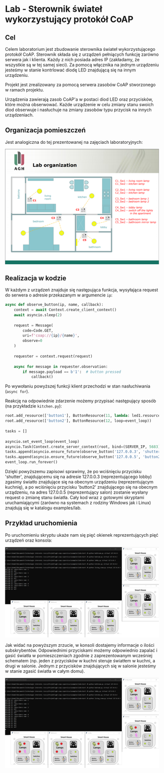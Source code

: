 # Lab - Sterownik świateł wykorzystujący protokół CoAP

## Cel

Celem laboratorium jest zbudowanie sterownika świateł wykorzystującego protokół CoAP. Sterownik składa się z urządzeń pełniących funkcję zarówno serwera jak i klienta. Każdy z nich posiada adres IP (zakładamy, że wszystkie są w tej samej sieci). Za pomocą włącznika na jednym urządzeniu jesteśmy w stanie kontrlować diodę LED znajdującą się na innym urządzeniu.

Projekt jest zrealizowany za pomocą serwera zasobów CoAP stworzonego w ramach projektu.

Urządzenia zawierają zasob CoAP'a w postaci diod LED oraz przycisków, które można obserwować. Każde urządzenie w celu zmiany stanu swoich diod obserwuje i nasłuchuje na zmiany zasobów typu przycisk na innych urządzeniach.

## Organizacja pomieszczeń

Jest analogiczna do tej prezentowanej na zajęciach laboratoryjnych:

![](examples/lab/img/organization.png)

## Realizacja w kodzie

W każdym z urządzeń znajduje się następująca funkcja, wysyłająca request do serwera o adresie przekazanym w argumencie `ip`:

```python
async def observe_button(ip, name, callback):
    context = await Context.create_client_context()
    await asyncio.sleep(2)

    request = Message(
        code=Code.GET,
        uri=f'coap://{ip}/{name}',
        observe=0
    )

    requester = context.request(request)

    async for message in requester.observation:
        if message.payload == b'1':  # button pressed
            callback()
```

Po wywołaniu powyższej funkcji klient przechodzi w stan nasłuchiwania (`async for`).

Reakcję na odpowiednie zdarzenie możemy przypisać następujący sposób (na przykładzie `kitchen.py`):

```python
root.add_resource(['button1'], ButtonResource(11, lambda: led1.resource.toggle(), loop=event_loop))
root.add_resource(['button2'], ButtonResource(12, loop=event_loop))

tasks = []

asyncio.set_event_loop(event_loop)
asyncio.Task(Context.create_server_context(root, bind=(SERVER_IP, 5683)))
tasks.append(asyncio.ensure_future(observe_button('127.0.0.3', 'shutter', lambda: led1.resource.off())))
tasks.append(asyncio.ensure_future(observe_button('127.0.0.5', 'button2', lambda: led1.resource.toggle())))
event_loop.run_forever()
```

Dzięki powyższemu zapisowi sprawimy, że po wciśnięciu przycisku 'shutter', znajdującemu się na adresie 127.0.0.3 (reprezentującego lobby) zgasimy światło znajdujące się na obecnym urządzeniu (reprezentującym kuchnię), a po wciśnięciu przycisku 'button2' znajdującego się na obecnym urządzeniu, na adres 127.0.0.5 (reprezentujący salon) zostanie wysłany request o zmianę stanu światła. Cały kod wraz z gotowymi skryptami uruchamiającymi (zarówno na systemach z rodziny Windows jak i Linux) znajdują się w katalogu examples/lab.


## Przykład uruchomienia

Po uruchomieniu skryptu ukaże nam się pięć okienek reprezentujących pięć urządzeń oraz konsola:

![](examples/lab/img/run.png)

Jak widać na powyższym zrzucie, w konsoli dostajemy informacje o ilości subskrybentów.
Odpowiednimi przyciskami możemy odpowiednio zapalać i gasić światła w pomieszczeniach zgodnie z zaprezentowanym wcześniej schematem (np. jeden z przycisków w kuchni steruje światłem w kuchni, a drugi w salonie. Jednym z przycisków znajdujących się w salonie jesteśmy w stanie zgasić światła w całym domu).

![](examples/lab/img/turned_on.png)
